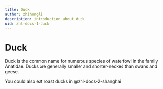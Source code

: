 ```yaml
---
title: Duck
author: zhihongli
description: introduction about duck
uid: zhl-docs-1-duck
---
```

# Duck

Duck is the common name for numerous species of waterfowl in the family Anatidae. Ducks are generally smaller and shorter-necked than swans and geese.  

You could also eat roast ducks in @zhl-docs-2-shanghai 